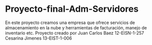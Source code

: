 # Proyecto-final-Adm-Servidores
En este proyecto creamos una empresa que ofrece servicios de almacenamiento en la nube y herramientas de facturación, manejo de inventario etc. Proyecto creado por Juan Carlos Baez 12-EISN-1-257 Cesarina Jimenes 13-EIST-1-006
